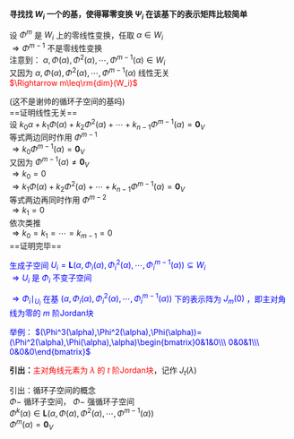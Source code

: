 **寻找找 $W_i$ 一个的基，使得幂零变换 $\Psi_i$ 在该基下的表示矩阵比较简单**  
  
设 $\Phi^m$ 是 $W_i$ 上的零线性变换，任取 $\alpha\in W_i$   
 $\Rightarrow\Phi^{m-1}$ 不是零线性变换  
注意到： $\alpha,\Phi(\alpha),\Phi^2(\alpha),\cdots,\Phi^{m-1}(\alpha)\in W_i$   
又因为 $\alpha,\Phi(\alpha),\Phi^2(\alpha),\cdots,\Phi^{m-1}(\alpha)$ 线性无关  
<font color=red> $\Rightarrow m\leq\rm{dim}(W_i)$ </font>  
  
(这不是谢帅的循环子空间的基吗)  
==证明线性无关==  
设 $k_0\alpha+k_1\Phi(\alpha)+k_2\Phi^2(\alpha)+\cdots+k_{n-1}\Phi^{m-1}(\alpha)=\mathbf0_V$   
等式两边同时作用 $\Phi^{m-1}$   
 $\Rightarrow k_0\Phi^{m-1}(\alpha)=\mathbf0_V$   
又因为 $\Phi^{m-1}(\alpha)\neq\mathbf0_V$   
 $\Rightarrow k_0=0$   
 $\Rightarrow k_1\Phi(\alpha)+k_2\Phi^2(\alpha)+\cdots+k_{n-1}\Phi^{m-1}(\alpha)=\mathbf0_V$   
等式两边再同时作用 $\Phi^{m-2}$   
 $\Rightarrow k_1=0$   
依次类推  
 $\Rightarrow k_0=k_1=\cdots=k_{m-1}=0$   
==证明完毕==  
  
<font color=blue>生成子空间 $U_i=\mathbf L(\alpha,\Phi_i(\alpha),\Phi^2_i(\alpha),\cdots,\Phi^{m-1}_i(\alpha))\subseteq W_i$   
 $\Rightarrow U_i$ 是 $\Phi_i$ 不变子空间  
  
 $\Rightarrow\Phi_i\mid_{U_i}$ 在基 $(\alpha,\Phi_i(\alpha),\Phi^2_i(\alpha),\cdots,\Phi^{m-1}_i(\alpha))$ 下的表示阵为 $J_m(0)$ ，即主对角线为零的 $m$ 阶Jordan块  
  
举例： $(\Phi^3(\alpha),\Phi^2(\alpha),\Phi(\alpha))=(\Phi^2(\alpha),\Phi(\alpha),\alpha)\begin{bmatrix}0&1&0\\\ 0&0&1\\\ 0&0&0\end{bmatrix}$ </font>  
  
**引出：**<font color=red>主对角线元素为 $\lambda$ 的 $t$ 阶Jordan块</font>，记作 $J_t(\lambda)$   
  
引出：循环子空间的概念  
 $\Phi-$ 循环子空间， $\Phi-$ 强循环子空间  
 $\Phi^k(\alpha)\in\mathbf L(\alpha,\Phi(\alpha),\Phi^2(\alpha),\cdots,\Phi^{m-1}(\alpha))$   
 $\Phi^m(\alpha)=\mathbf0_V$   
